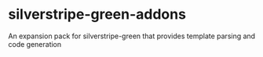 # silverstripe-green-addons
An expansion pack for silverstripe-green that provides template parsing and code generation
